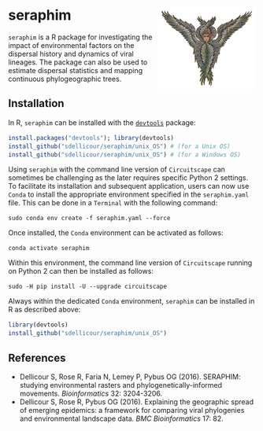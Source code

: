 seraphim <img src="unix_OS/man/logo_seraphim.png" align="right" alt="" width="200" />
===============

`seraphim` is a R package for investigating the impact of environmental factors on the dispersal history and dynamics of viral lineages. The package can also be used to estimate dispersal statistics and mapping continuous phylogeographic trees.

## Installation
In R, `seraphim` can be installed with the [`devtools`](https://github.com/hadley/devtools) package:
```R
install.packages("devtools"); library(devtools)
install_github("sdellicour/seraphim/unix_OS") # (for a Unix OS)
install_github("sdellicour/seraphim/unix_OS") # (for a Windows OS)
```

Using `seraphim` with the command line version of `Circuitscape` can sometimes be challenging as the later requires specific Python 2 settings. To facilitate its installation and subsequent application, users can now use `Conda` to install the appropriate environment specified in the `seraphim.yaml` file. This can be done in a `Terminal` with the following command:
```
sudo conda env create -f seraphim.yaml --force
```
Once installed, the `Conda` environment can be activated as follows:
```
conda activate seraphim
```
Within this environment, the command line version of `Circuitscape` running on Python 2 can then be installed as follows:
```
sudo -H pip install -U --upgrade circuitscape
```
Always within the dedicated `Conda` environment, `seraphim` can be installed in R as described above:
```R
library(devtools)
install_github("sdellicour/seraphim/unix_OS")
```

## References
* Dellicour S, Rose R, Faria N, Lemey P, Pybus OG (2016). SERAPHIM: studying environmental rasters and phylogenetically-informed movements. _Bioinformatics_ 32: 3204-3206.
* Dellicour S, Rose R, Pybus OG (2016). Explaining the geographic spread of emerging epidemics: a framework for comparing viral phylogenies and environmental landscape data. _BMC Bioinformatics_ 17: 82.
